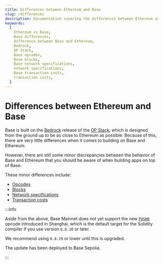 ```yaml
---
title: Differences between Ethereum and Base
slug: /differences
description: Documentation covering the differences between Ethereum and Base. This page includes details on differences between opcodes, blocks, network specifications, and transaction costs.
keywords:
  [
    Ethereum vs Base,
    Base differences,
    difference between Base and Ethereum,
    Bedrock,
    OP Stack,
    Base opcodes,
    Base blocks,
    Base network specifications,
    network specifications,
    Base transaction costs,
    transaction costs,
  ]
---
```


# Differences between Ethereum and Base

Base is built on the [Bedrock](https://stack.optimism.io/docs/releases/bedrock/explainer/) release of the [OP Stack](https://stack.optimism.io/), which is designed from the ground up to be as close to Ethereum as possible. Because of this, there are very little differences when it comes to building on Base and Ethereum.

However, there are still some minor discrepancies between the behavior of Base and Ethereum that you should be aware of when building apps on top of Base.

These minor differences include:

- [Opcodes](https://stack.optimism.io/docs/releases/bedrock/differences/#opcode-differences)
- [Blocks](https://stack.optimism.io/docs/releases/bedrock/differences/#blocks)
- [Network specifications](https://stack.optimism.io/docs/releases/bedrock/differences/#network-specifications)
- [Transaction costs](https://stack.optimism.io/docs/releases/bedrock/differences/#transaction-costs)

:::info

Aside from the above, Base Mainnet does not yet support the new [`PUSH0`](https://eips.ethereum.org/EIPS/eip-3855) opcode introduced in Shanghai, which is the default target for the Solidity compiler if you use version `0.8.20` or later.

We recommend using `0.8.19` or lower until this is upgraded.

The update has been deployed to Base Sepolia.

:::
